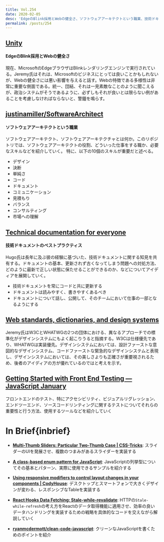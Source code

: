 ```yaml
---
title: Vol.254
date: 2020-02-05
desc: 'EdgeのBlink採用とWebの健全さ、ソフトウェアアーキテクトという職業、技術ドキュメントのベストプラクティス、ほか計10リンク'
permalink: /posts/254
---
```


## [Unity](https://adactio.com/journal/16331)
#### EdgeのBlink採用とWebの健全さ
現在、MicrosoftのEdgeブラウザはBlinkレンダリングエンジンで実行されている。Jeremy氏はそれは、Microsoftのビジネスにとっては良いことかもしれないが、Webの健全さには悪い影響を与えると話す。Webの特徴である多様性は非常に重要な側面である。統一、団結、それは一見素敵なことのように聞こえるが、政治システムがそうであるように、必ずしもそれが良いとは限らない例があることを考慮しなければならないと、警鐘を鳴らす。

## [justinamiller/SoftwareArchitect](https://github.com/justinamiller/SoftwareArchitect/blob/master/README.md)
#### ソフトウェアアーキテクトという職業
ソフトウェアアーキテクト、ソフトウェアアーキテクチャとは何か。このリポジトリでは、ソフトウェアアーキテクトの役割、どういった仕事をする職か、必要なスキルなどを紹介していく。
特に、以下の10個のスキルが重要だと述べる。

- デザイン
- 決断
- 単純さ
- コード
- ドキュメント
- コミュニケーション
- 見積もり
- バランス
- コンサルティング
- 市場への理解

## [Technical documentation for everyone](https://hugogiraudel.com/2020/01/23/technical-documentation-for-everyone/)
#### 技術ドキュメントのベストプラクティス
Hugo氏は長年に及ぶ彼の経験に基づいた、技術ドキュメントに関する知見を共有する。ドキュメントの基本、更新されず古くなってしまう問題への対処方法、どのように最新で正しい状態に保たせることができるのか、などについてアイディアを展開していく。

- 技術ドキュメントを常にコードと共に更新する
- ドキュメントは読みやすく、書きやすくあるべき
- ドキュメントについて話し、公開して、そのチームにおいて仕事の一部となるようにする

## [Web standards, dictionaries, and design systems](https://adactio.com/journal/16342)
Jeremy氏はW3CとWHATWGの2つの団体における、異なるアプローチでの標準化がデザインシステムにもよく起こりうると指摘する。W3Cは仕様優先であり、WHATWGは実装優先。デザインシステムにおいては、設計ファーストな意図的なデザインシステム、コードファーストな緊急的なデザインシステムと表現し、デザインシステムにおいては、その美しさよりも正確さが重要視されるため、後者のアイディアの方が優れているのではと考えを示す。

## [Getting Started with Front End Testing — JavaScript January](https://www.javascriptjanuary.com/blog/getting-started-with-front-end-testing)
フロントエンドのテスト、特にアクセシビリティ、ビジュアルリグレッション、エンドツーエンド、ソースコードリンティングに関するテストについてそれらの重要性と行う方法、使用するツールなどを紹介していく

# In Brief{inbrief}

- **[Multi-Thumb Sliders: Particular Two-Thumb Case | CSS-Tricks](https://css-tricks.com/multi-thumb-sliders-particular-two-thumb-case/)**: スライダーのUIを発展させ、複数のつまみがあるスライダーを実装する

- **[A class-based enum pattern for JavaScript](https://2ality.com/2020/01/enum-pattern.html)**: JavaScriptの列挙型についてその基本とパターン、実際に使用できるサンプルを紹介する

- **[Using responsive modifiers to control layout changes in your components | CodyHouse](https://codyhouse.co/blog/post/using-responsive-modifiers-to-control-layout-changes-in-your-components)**: デスクトップとスマートフォンで大きくデザインが変わる、レスポンシブなTableを実装する

- **[React Hooks Data Fetching: Stale-while-revalidate](https://www.toptal.com/react-hooks/stale-while-revalidate)**: HTTPの`Stale-while-refresh`の考え方をReactのデータ取得機能に適用させ、効率の良いデータハンドリングを実装するための戦略を具体的なコードを交えながら解説していく

- **[ryanmcdermott/clean-code-javascript](https://github.com/ryanmcdermott/clean-code-javascript/blob/master/README.md)**: クリーンなJavaScriptを書くためのポイントを紹介

